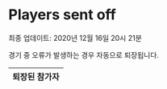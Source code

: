 # Players sent off
최종 업데이트: 2020년 12월 16일 20시 21분


경기 중 오류가 발생하는 경우 자동으로 퇴장됩니다.


| 퇴장된 참가자 |
|:---:|